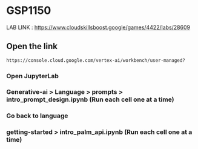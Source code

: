 # GSP1150

LAB LINK : https://www.cloudskillsboost.google/games/4422/labs/28609

## Open the link    

```cmd
https://console.cloud.google.com/vertex-ai/workbench/user-managed?
```

### Open JupyterLab

### Generative-ai > Language > prompts > intro_prompt_design.ipynb (Run each cell one at a time)

### Go back to language

### getting-started > intro_palm_api.ipynb (Run each cell one at a time)
